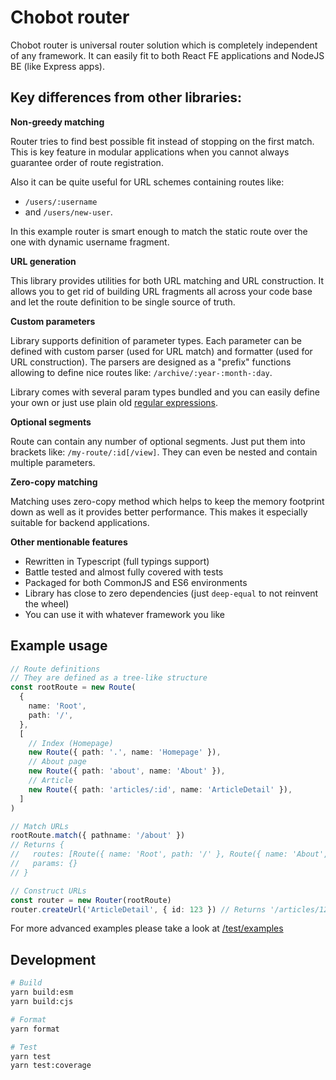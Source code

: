 # Chobot router

Chobot router is universal router solution which is completely independent of any framework. It can
easily fit to both React FE applications and NodeJS BE (like Express apps).

## Key differences from other libraries:

**Non-greedy matching**

Router tries to find best possible fit instead of stopping on the first match. This is key feature
in modular applications when you cannot always guarantee order of route registration.

Also it can be quite useful for URL schemes containing routes like:

- `/users/:username`
- and `/users/new-user`.

In this example router is smart enough to match the static route over the one with dynamic username
fragment.

**URL generation**

This library provides utilities for both URL matching and URL construction. It allows you to get rid
of building URL fragments all across your code base and let the route definition to be single source
of truth.

**Custom parameters**

Library supports definition of parameter types. Each parameter can be defined with custom parser
(used for URL match) and formatter (used for URL construction). The parsers are designed as a
"prefix" functions allowing to define nice routes like: `/archive/:year-:month-:day`.

Library comes with several param types bundled and you can easily define your own or just use plain
old
[regular expressions](https://github.com/adam-stanek/chobot/blob/master/test/unit/paramTypes/str.test.ts#L13).

**Optional segments**

Route can contain any number of optional segments. Just put them into brackets like:
`/my-route/:id[/view]`. They can even be nested and contain multiple parameters.

**Zero-copy matching**

Matching uses zero-copy method which helps to keep the memory footprint down as well as it provides
better performance. This makes it especially suitable for backend applications.

**Other mentionable features**

- Rewritten in Typescript (full typings support)
- Battle tested and almost fully covered with tests
- Packaged for both CommonJS and ES6 environments
- Library has close to zero dependencies (just `deep-equal` to not reinvent the wheel)
- You can use it with whatever framework you like

## Example usage

```ts
// Route definitions
// They are defined as a tree-like structure
const rootRoute = new Route(
  {
    name: 'Root',
    path: '/',
  },
  [
    // Index (Homepage)
    new Route({ path: '.', name: 'Homepage' }),
    // About page
    new Route({ path: 'about', name: 'About' }),
    // Article
    new Route({ path: 'articles/:id', name: 'ArticleDetail' }),
  ]
)

// Match URLs
rootRoute.match({ pathname: '/about' })
// Returns {
//   routes: [Route({ name: 'Root', path: '/' }, Route({ name: 'About', path: 'about' }))]
//   params: {}
// }

// Construct URLs
const router = new Router(rootRoute)
router.createUrl('ArticleDetail', { id: 123 }) // Returns '/articles/123'
```

For more advanced examples please take a look at
[/test/examples](https://github.com/adam-stanek/chobot/tree/master/test/examples)

## Development

```bash
# Build
yarn build:esm
yarn build:cjs

# Format
yarn format

# Test
yarn test
yarn test:coverage
```
